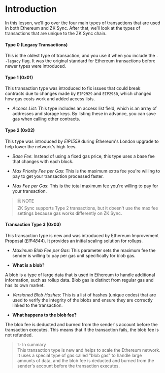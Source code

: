 
# Introduction
In this lesson, we’ll go over the four main types of transactions that are used in both Ethereum and ZK Sync. After that, we’ll look at the types of transactions that are unique to the ZK Sync chain.

#### Type 0 (Legacy Transactions)
This is the oldest type of transaction, and you use it when you include the ``--legacy`` flag. It was the original standard for Ethereum transactions before newer types were introduced.

#### Type 1 (0x01)
This transaction type was introduced to fix issues that could break contracts due to changes made by ``EIP2929`` and ``EIP2930``, which changed how gas costs work and added access lists.
* *Access List*: This type includes an access list field, which is an array of addresses and storage keys. By listing these in advance, you can save gas when calling other contracts.

#### Type 2 (0x02)
This type was introduced by *EIP1559* during Ethereum's London upgrade to help lower the network's high fees.

* *Base Fee*: Instead of using a fixed gas price, this type uses a base fee that changes with each block.

* *Max Priority Fee per Gas*: This is the maximum extra fee you're willing to pay to get your transaction processed faster.

* *Max Fee per Gas*: This is the total maximum fee you're willing to pay for your transaction.

> 🗒️ NOTE <br> ZK Sync supports Type 2 transactions, but it doesn't use the max fee settings because gas works differently on ZK Sync.

#### Transaction Type 3 (0x03)

This transaction type is new and was introduced by Ethereum Improvement Proposal (*EIP4844*). It provides an initial scaling solution for rollups.

* *Maximum Blob Fee per Gas*: This parameter sets the maximum fee the sender is willing to pay per gas unit specifically for blob gas.

- **What is a blob**?

A blob is a type of large data that is used in Ethereum to handle additional information, such as rollup data. Blob gas is distinct from regular gas and has its own market.

* *Versioned Blob Hashes*: This is a list of hashes (unique codes) that are used to verify the integrity of the blobs and ensure they are correctly linked to the transaction.

- **What happens to the blob fee?**

The blob fee is deducted and burned from the sender's account before the transaction executes. This means that if the transaction fails, the blob fee is not refunded.

> ✨ In summary <br> This transaction type is new and helps to scale the Ethereum network. It uses a special type of gas called "blob gas" to handle large amounts of data, and the blob fee is deducted and burned from the sender's account before the transaction executes.